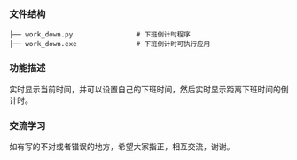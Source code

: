 ### 文件结构

```
├── work_down.py           		# 下班倒计时程序
├── work_down.exe          		# 下班倒计时可执行应用
```

### 功能描述

实时显示当前时间，并可以设置自己的下班时间，然后实时显示距离下班时间的倒计时。

### 交流学习

如有写的不对或者错误的地方，希望大家指正，相互交流，谢谢。